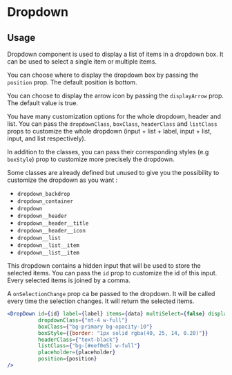 # Dropdown

## Usage

Dropdown component is used to display a list of items in a dropdown box. It can be used to select a single item or multiple items.

You can choose where to display the dropdown box by passing the `position` prop. The default position is bottom.

You can choose to display the arrow icon by passing the `displayArrow` prop. The default value is true.

You have many customization options for the whole dropdown, header and list. You can pass the `dropdownClass`, `boxClass`,  `headerClass` and `listClass` props to customize the whole dropdown (input + list + label, input + list, input, and list respectively).

In addition to the classes, you can pass their corresponding styles (e.g `boxStyle`) prop to customize more precisely the dropdown.

Some classes are already defined but unused to give you the possibility to customize the dropdown as you want :
- `dropdown_backdrop`
- `dropdown_container`
- `dropdown`
- `dropdown__header`
- `dropdown__header__title`
- `dropdown__header__icon`
- `dropdown__list`
- `dropdown__list__item`
- `dropdown__list__item`

This dropdown contains a hidden input that will be used to store the selected items. You can pass the `id` prop to customize the id of this input. Every selected items is joined by a comma.

A `onSelectionChange` prop ca be passed to the dropdown. It will be called every time the selection changes. It will return the selected items.

```jsx
<DropDown id={id} label={label} items={data} multiSelect={false} displayArrow={true}
          dropdownClass={"mt-4 w-full"}
          boxClass={"bg-primary bg-opacity-10"}
          boxStyle={{border: "1px solid rgba(40, 25, 14, 0.20)"}}
          headerClass={"text-black"}
          listClass={"bg-[#eef0e5] w-full"}
          placeholder={placeholder}
          position={position}
/>
```